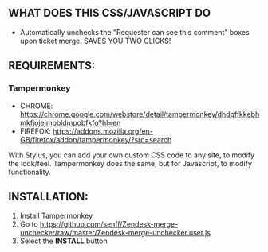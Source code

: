 ## WHAT DOES THIS CSS/JAVASCRIPT DO

- Automatically unchecks the "Requester can see this comment" boxes upon ticket merge. SAVES YOU TWO CLICKS!


## REQUIREMENTS:

### Tampermonkey
- CHROME: https://chrome.google.com/webstore/detail/tampermonkey/dhdgffkkebhmkfjojejmpbldmpobfkfo?hl=en
- FIREFOX: https://addons.mozilla.org/en-GB/firefox/addon/tampermonkey/?src=search

With Stylus, you can add your own custom CSS code to any site, to modify the look/feel.
Tampermonkey does the same, but for Javascript, to modify functionality.


## INSTALLATION:

1. Install Tampermonkey
2. Go to https://github.com/senff/Zendesk-merge-unchecker/raw/master/Zendesk-merge-unchecker.user.js
3. Select the **INSTALL** button
